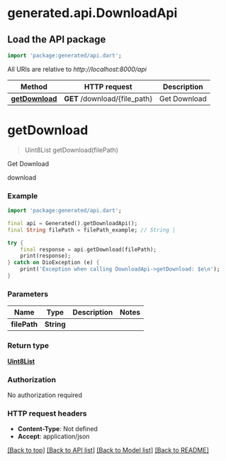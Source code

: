 # generated.api.DownloadApi

## Load the API package
```dart
import 'package:generated/api.dart';
```

All URIs are relative to *http://localhost:8000/api*

Method | HTTP request | Description
------------- | ------------- | -------------
[**getDownload**](DownloadApi.md#getdownload) | **GET** /download/{file_path} | Get Download


# **getDownload**
> Uint8List getDownload(filePath)

Get Download

download

### Example
```dart
import 'package:generated/api.dart';

final api = Generated().getDownloadApi();
final String filePath = filePath_example; // String | 

try {
    final response = api.getDownload(filePath);
    print(response);
} catch on DioException (e) {
    print('Exception when calling DownloadApi->getDownload: $e\n');
}
```

### Parameters

Name | Type | Description  | Notes
------------- | ------------- | ------------- | -------------
 **filePath** | **String**|  | 

### Return type

[**Uint8List**](Uint8List.md)

### Authorization

No authorization required

### HTTP request headers

 - **Content-Type**: Not defined
 - **Accept**: application/json

[[Back to top]](#) [[Back to API list]](../README.md#documentation-for-api-endpoints) [[Back to Model list]](../README.md#documentation-for-models) [[Back to README]](../README.md)

